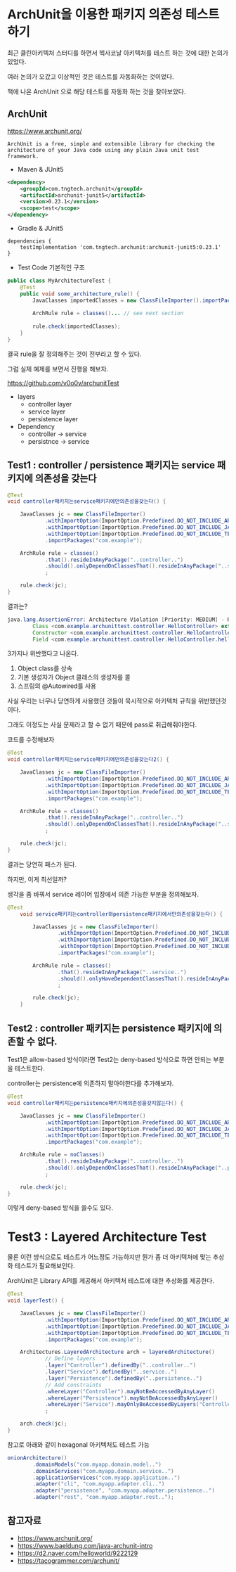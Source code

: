 # ArchUnit을 이용한 패키지 의존성 테스트하기

최근 클린아키텍처 스터디를 하면서 헥사코날 아키텍처를 테스트 하는 것에 대한 논의가 있었다.

여러 논의가 오갔고 이상적인 것은 테스트를 자동화하는 것이었다.

책에 나온 ArchUnit 으로 해당 테스트를 자동화 하는 것을 찾아보았다.


## ArchUnit

https://www.archunit.org/

`ArchUnit is a free, simple and extensible library for checking the architecture of your Java code using any plain Java unit test framework.`


- Maven & JUnit5
```xml
<dependency>
    <groupId>com.tngtech.archunit</groupId>
    <artifactId>archunit-junit5</artifactId>
    <version>0.23.1</version>
    <scope>test</scope>
</dependency>
```

- Gradle & JUnit5
```
dependencies {
    testImplementation 'com.tngtech.archunit:archunit-junit5:0.23.1'
}
```


- Test Code 기본적인 구조
```java
public class MyArchitectureTest {
    @Test
    public void some_architecture_rule() {
        JavaClasses importedClasses = new ClassFileImporter().importPackages("com.myapp");
    
        ArchRule rule = classes()... // see next section
    
        rule.check(importedClasses);
    }
}
```

결국 rule을 잘 정의해주는 것이 전부라고 할 수 있다.

그럼 실제 예제를 보면서 진행을 해보자.

https://github.com/v0o0v/archunitTest

- layers
  - controller layer
  - service layer
  - persistence layer
- Dependency
  - controller -> service
  - persistnce -> service



## Test1 : controller / persistence 패키지는 service 패키지에 의존성을 갖는다

```java
@Test
void controller패키지는service패키지에만의존성을갖는다() {

    JavaClasses jc = new ClassFileImporter()
            .withImportOption(ImportOption.Predefined.DO_NOT_INCLUDE_ARCHIVES)
            .withImportOption(ImportOption.Predefined.DO_NOT_INCLUDE_JARS)
            .withImportOption(ImportOption.Predefined.DO_NOT_INCLUDE_TESTS)
            .importPackages("com.example");

    ArchRule rule = classes()
            .that().resideInAnyPackage("..controller..")
            .should().onlyDependOnClassesThat().resideInAnyPackage("..service..")
            ;

    rule.check(jc);
}
```
결과는?

```java
java.lang.AssertionError: Architecture Violation [Priority: MEDIUM] - Rule 'classes that reside in any package ['..controller..'] should only depend on classes that reside in any package ['..service..']' was violated (3 times):
        Class <com.example.archunittest.controller.HelloController> extends class <java.lang.Object> in (HelloController.java:0)
        Constructor <com.example.archunittest.controller.HelloController.<init>()> calls constructor <java.lang.Object.<init>()> in (HelloController.java:6)
        Field <com.example.archunittest.controller.HelloController.helloService> is annotated with <org.springframework.beans.factory.annotation.Autowired> in (HelloController.java:0)
```
3가지나 위반했다고 나온다.

1. Object class를 상속
2. 기본 생성자가 Object 클래스의 생성자를 콜
3. 스프링의 @Autowired를 사용

사실 우리는 너무나 당연하게 사용했던 것들이 묵시적으로 아키텍처 규칙을 위반했던것이다.

그래도 이정도는 사실 문제라고 할 수 없기 때문에 pass로 취급해줘야한다.

코드를 수정해보자

```java
@Test
void controller패키지는service패키지에만의존성을갖는다2() {

    JavaClasses jc = new ClassFileImporter()
            .withImportOption(ImportOption.Predefined.DO_NOT_INCLUDE_ARCHIVES)
            .withImportOption(ImportOption.Predefined.DO_NOT_INCLUDE_JARS)
            .withImportOption(ImportOption.Predefined.DO_NOT_INCLUDE_TESTS)
            .importPackages("com.example");

    ArchRule rule = classes()
            .that().resideInAnyPackage("..controller..")
            .should().onlyDependOnClassesThat().resideInAnyPackage("..service..","java..", "javax..", "org.springframework..")
            ;

    rule.check(jc);
}
```
결과는 당연히 패스가 된다.

하지만, 이게 최선일까?

생각을 좀 바꿔서 service 레이어 입장에서 의존 가능한 부분을 정의해보자.

```java
@Test
    void service패키지는controller와persistence패키지에서만의존성을갖는다() {

        JavaClasses jc = new ClassFileImporter()
                .withImportOption(ImportOption.Predefined.DO_NOT_INCLUDE_ARCHIVES)
                .withImportOption(ImportOption.Predefined.DO_NOT_INCLUDE_JARS)
                .withImportOption(ImportOption.Predefined.DO_NOT_INCLUDE_TESTS)
                .importPackages("com.example");

        ArchRule rule = classes()
                .that().resideInAnyPackage("..service..")
                .should().onlyHaveDependentClassesThat().resideInAnyPackage("..controller..","..persistence..","..service..")
                ;

        rule.check(jc);
    }
```
## Test2 : controller 패키지는 persistence 패키지에 의존할 수 없다.

Test1은 allow-based 방식이라면 Test2는 deny-based 방식으로 하면 안되는 부분을 테스트한다.

controller는 persistence에 의존하지 말아야한다를 추가해보자. 

```java
@Test
void controller패키지는persistence패키지에의존성을갖지않는다() {

    JavaClasses jc = new ClassFileImporter()
            .withImportOption(ImportOption.Predefined.DO_NOT_INCLUDE_ARCHIVES)
            .withImportOption(ImportOption.Predefined.DO_NOT_INCLUDE_JARS)
            .withImportOption(ImportOption.Predefined.DO_NOT_INCLUDE_TESTS)
            .importPackages("com.example");

    ArchRule rule = noClasses()
            .that().resideInAnyPackage("..controller..")
            .should().onlyDependOnClassesThat().resideInAnyPackage("..persistence..")
            ;

    rule.check(jc);
}
```
이렇게 deny-based 방식을 쓸수도 있다.

# Test3 : Layered Architecture Test

물론 이런 방식으로도 테스트가 어느정도 가능하지만 뭔가 좀 더 아키텍처에 맞는 추상화 테스트가 필요해보인다.

ArchUnit은 Library API를 제공해서 아키텍처 테스트에 대한 추상화를 제공한다.

```java
@Test
void layerTest() {

    JavaClasses jc = new ClassFileImporter()
            .withImportOption(ImportOption.Predefined.DO_NOT_INCLUDE_ARCHIVES)
            .withImportOption(ImportOption.Predefined.DO_NOT_INCLUDE_JARS)
            .withImportOption(ImportOption.Predefined.DO_NOT_INCLUDE_TESTS)
            .importPackages("com.example");

    Architectures.LayeredArchitecture arch = layeredArchitecture()
            // Define layers
            .layer("Controller").definedBy("..controller..")
            .layer("Service").definedBy("..service..")
            .layer("Persistence").definedBy("..persistence..")
            // Add constraints
            .whereLayer("Controller").mayNotBeAccessedByAnyLayer()
            .whereLayer("Persistence").mayNotBeAccessedByAnyLayer()
            .whereLayer("Service").mayOnlyBeAccessedByLayers("Controller","Persistence")
            ;

    arch.check(jc);
}
```

참고로 아래와 같이 hexagonal 아키텍처도 테스트 가능

```java
onionArchitecture()
        .domainModels("com.myapp.domain.model..")
        .domainServices("com.myapp.domain.service..")
        .applicationServices("com.myapp.application..")
        .adapter("cli", "com.myapp.adapter.cli..")
        .adapter("persistence", "com.myapp.adapter.persistence..")
        .adapter("rest", "com.myapp.adapter.rest..");
```

## 참고자료

- https://www.archunit.org/
- https://www.baeldung.com/java-archunit-intro
- https://d2.naver.com/helloworld/9222129
- https://tacogrammer.com/archunit/
